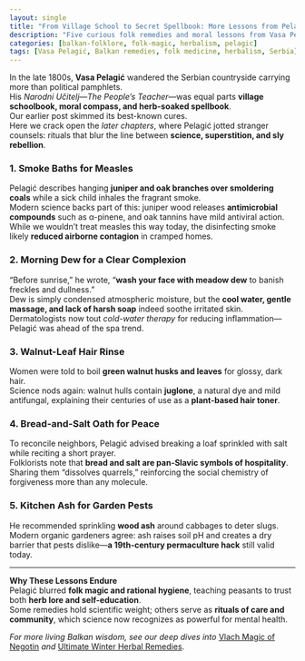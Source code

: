 ```yaml
---
layout: single
title: "From Village School to Secret Spellbook: More Lessons from Pelagićev Narodni Učitelj"
description: "Five curious folk remedies and moral lessons from Vasa Pelagić’s 19th-century guide—smoke baths for measles, morning-dew beauty secrets, and more—examined with modern science."
categories: [balkan-folklore, folk-magic, herbalism, pelagic]
tags: [Vasa Pelagić, Balkan remedies, folk medicine, herbalism, Serbia]
---
```


In the late 1800s, **Vasa Pelagić** wandered the Serbian countryside carrying more than political pamphlets.  
His *Narodni Učitelj*—*The People’s Teacher*—was equal parts **village schoolbook, moral compass, and herb-soaked spellbook**.  
Our earlier post skimmed its best-known cures.  
Here we crack open the *later chapters*, where Pelagić jotted stranger counsels: rituals that blur the line between **science, superstition, and sly rebellion**.

### 1. Smoke Baths for Measles
Pelagić describes hanging **juniper and oak branches over smoldering coals** while a sick child inhales the fragrant smoke.  
Modern science backs part of this: juniper wood releases **antimicrobial compounds** such as α-pinene, and oak tannins have mild antiviral action.  
While we wouldn’t treat measles this way today, the disinfecting smoke likely **reduced airborne contagion** in cramped homes.

### 2. Morning Dew for a Clear Complexion
“Before sunrise,” he wrote, “**wash your face with meadow dew** to banish freckles and dullness.”  
Dew is simply condensed atmospheric moisture, but the **cool water, gentle massage, and lack of harsh soap** indeed soothe irritated skin.  
Dermatologists now tout *cold-water therapy* for reducing inflammation—Pelagić was ahead of the spa trend.

### 3. Walnut-Leaf Hair Rinse
Women were told to boil **green walnut husks and leaves** for glossy, dark hair.  
Science nods again: walnut hulls contain **juglone**, a natural dye and mild antifungal, explaining their centuries of use as a **plant-based hair toner**.

### 4. Bread-and-Salt Oath for Peace
To reconcile neighbors, Pelagić advised breaking a loaf sprinkled with salt while reciting a short prayer.  
Folklorists note that **bread and salt are pan-Slavic symbols of hospitality**.  
Sharing them “dissolves quarrels,” reinforcing the social chemistry of forgiveness more than any molecule.

### 5. Kitchen Ash for Garden Pests
He recommended sprinkling **wood ash** around cabbages to deter slugs.  
Modern organic gardeners agree: ash raises soil pH and creates a dry barrier that pests dislike—**a 19th-century permaculture hack** still valid today.

---

**Why These Lessons Endure**  
Pelagić blurred **folk magic and rational hygiene**, teaching peasants to trust both **herb lore and self-education**.  
Some remedies hold scientific weight; others serve as **rituals of care and community**, which science now recognizes as powerful for mental health.

*For more living Balkan wisdom, see our deep dives into* [Vlach Magic of Negotin](/balkan-folklore/folk-magic/herbalism/serbia/vlach-magic-negotin-serbia) *and* [Ultimate Winter Herbal Remedies](/balkan-folklore/winter-remedies/ultimate-winter-herbal-recipes/).
